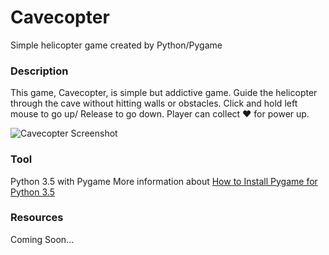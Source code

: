 # Cavecopter
Simple helicopter game created by Python/Pygame

### Description
This game, Cavecopter, is simple but addictive game. Guide the helicopter through the cave without hitting walls or obstacles. Click and hold left mouse to go up/ Release to go down. Player can collect :heart: for power up.

![Cavecopter Screenshot](http://i.imgur.com/8MBjXGu.png "Screenshot")

### Tool
Python 3.5 with Pygame
More information about [How to Install Pygame for Python 3.5](http://stackoverflow.com/questions/33859600/trouble-installing-pygame-on-python-3-5)

### Resources
Coming Soon...
